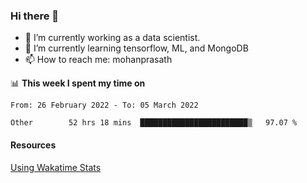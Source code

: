 ### Hi there 👋

- 🔭 I’m currently working as a data scientist.
- 🌱 I’m currently learning tensorflow, ML, and MongoDB
- 📫 How to reach me: mohanprasath

📊 **This week I spent my time on**
<!--START_SECTION:waka-->

```text
From: 26 February 2022 - To: 05 March 2022

Other        52 hrs 18 mins  ████████████████████████▒   97.07 %
```

<!--END_SECTION:waka-->

#### Resources
[Using Wakatime Stats](https://github.com/marketplace/actions/waka-readme)
